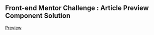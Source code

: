 ## Front-end Mentor Challenge : Article Preview Component Solution

[Preview]('https://github.com/4nmolChaudhary/Article-Preview-Component/blob/master/design/desktop-preview.jpg')

